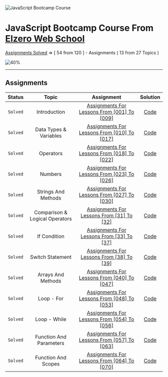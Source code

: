 ![JavaScript Bootcamp Course](https://elzero.org/js.png)

# JavaScript Bootcamp Course From [Elzero Web School](https://elzero.org/)

[Assignments Solved](https://elzero.org/category/assignments/javascript-bootcamp-assignments/) => [ 54 from 120 ] - Assignments ( 13 from 27 Topics )

![40%](https://progress-bar.dev/5/?title=Solved)

---

## Assignments

|  Status  |             Topic              |                                                        Assignment                                                         |                                Solution                                 |
| :------: | :----------------------------: | :-----------------------------------------------------------------------------------------------------------------------: | :---------------------------------------------------------------------: |
| `Solved` |           Introduction          | [Assignments For Lessons From [001] To [009]](https://elzero.org/javascript-bootcamp-assignments-lesson-from-001-to-009/) | [Code](https://github.com/marobakr/assignmentsJs/tree/master/Topic%201) |
| `Solved` |      Data Types & Variables     | [Assignments For Lessons From [010] To [017]](https://elzero.org/javascript-bootcamp-assignments-lesson-from-010-to-017/) | [Code](https://github.com/marobakr/assignmentsJs/tree/master/Topic%202) |
| `Solved` |            Operators            | [Assignments For Lessons From [018] To [022]](https://elzero.org/javascript-bootcamp-assignments-lesson-from-010-to-017/) | [Code](https://github.com/marobakr/assignmentsJs/tree/master/Topic%203) |
| `Solved` |            Numbers              | [Assignments For Lessons From [023] To [026]](https://elzero.org/javascript-bootcamp-assignments-lesson-from-023-to-026/) | [Code](https://github.com/marobakr/assignmentsJs/tree/master/Topic%204) |
| `Solved` |       Strings And Methods       | [Assignments For Lessons From [027] To [030]](https://elzero.org/javascript-bootcamp-assignments-lesson-from-027-to-030/) | [Code](https://github.com/marobakr/assignmentsJs/tree/master/Topic%205) |
| `Solved` |  Comparison & Logical Operators |  [Assignments For Lessons From [31] To [32]](https://elzero.org/javascript-bootcamp-assignments-lesson-from-010-to-017/)  | [Code](https://github.com/marobakr/assignmentsJs/tree/master/Topic%206) |
| `Solved` |           If Condition          |  [Assignments For Lessons From [33] To [37]](https://elzero.org/javascript-bootcamp-assignments-lesson-from-010-to-017/)  | [Code](https://github.com/marobakr/assignmentsJs/tree/master/Topic%207) |
| `Solved` |       Switch Statement          |  [Assignments For Lessons From [38] To [39]](https://elzero.org/javascript-bootcamp-assignments-lesson-from-038-to-039/)  | [Code](https://github.com/marobakr/assignmentsJs/tree/master/Topic%208) |
| `Solved` |     Arrays And Methods          |  [Assignments For Lessons From [040] To [047]](https://elzero.org/javascript-bootcamp-assignments-lesson-from-040-to-047/)  | [Code](https://github.com/marobakr/assignmentsJs/tree/master/Topic%209) |
| `Solved` |             Loop - For          |  [Assignments For Lessons From [048] To [053]](https://elzero.org/javascript-bootcamp-assignments-lesson-from-048-to-053/)  | [Code](https://github.com/marobakr/assignmentsJs/tree/master/Topic%2010) |
| `Solved` |           Loop - While          |  [Assignments For Lessons From [054] To [056]](https://elzero.org/javascript-bootcamp-assignments-lesson-from-054-to-056/)  | [Code](https://github.com/marobakr/assignmentsJs/tree/master/Topic%2011) |
| `Solved` |Function And Parameters          |  [Assignments For Lessons From [057] To [063]](https://elzero.org/javascript-bootcamp-assignments-lesson-from-057-to-063/)  | [Code](https://github.com/marobakr/assignmentsJs/tree/master/Topic%2012) |
| `Solved` |    Function And Scopes          |  [Assignments For Lessons From [064] To [070]](https://elzero.org/javascript-bootcamp-assignments-lesson-from-064-to-070/)  | [Code](https://github.com/marobakr/assignmentsJs/tree/master/Topic%2013) |

